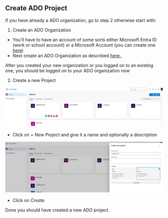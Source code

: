 ## Create ADO Project

If you have already a ADO organization, go to step 2 otherwise start with:

1. Create an ADO Organization

* You'll have to have an account of some sorts either Microsoft Entra ID (work or school account) or a Microsoft Account (you can create one [here](https://signup.live.com))
* Next create an ADO Organization as described [here.](https://learn.microsoft.com/en-us/azure/devops/organizations/accounts/create-organization?view=azure-devops).

After you created your new organization or you logged on to an existing one, you should be logged on to your ADO organization now

2. Create a new Project

![Ado Organiazation](/imagery/ado-org.png)

* Click on *+ New Project* and give it a name and optionally a description

![Create New ADO Project](/imagery/ado-create-new-project.png)

* Click on *Create*


Done you should have created a new ADO project.